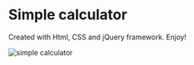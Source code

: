 # Simple calculator

Created with Html, CSS and jQuery framework. Enjoy!

![simple calculator](https://github.com/silvanh/WED1Calc/master/calc.png)
